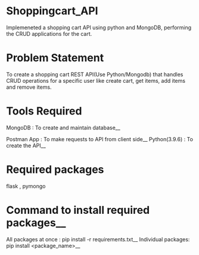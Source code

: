 # Shoppingcart_API
Implemeneted a shopping cart API using python and MongoDB, performing the CRUD applications for the cart.

# Problem Statement
To create a shopping cart REST API(Use Python/Mongodb) that handles CRUD operations for a specific user like create cart, get items, add items and remove items.

# Tools Required
MongoDB : To create and maintain database__

Postman App : To make requests to API from client side__
Python(3.9.6) : To create the API__

# Required packages
flask , pymongo 


# Command to install required packages__
All packages at once :
pip install -r requirements.txt__
Individual packages: 
 pip install <package_name>__









